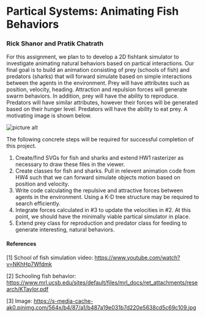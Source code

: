 # Partical Systems: Animating Fish Behaviors
### Rick Shanor and Pratik Chatrath

For this assignment, we plan to to develop a 2D fishtank simulator to investigate animating natural behaviors based on partical interactions. Our final goal is to build an animation consisting of prey (schools of fish) and predators (sharks) that will forward simulate based on simple interactions between the agents in the environment. Prey will have attributes such as position, velocity, heading. Attraction and repulsion forces will generate swarm behaviors. In addition, prey will have the ability to reproduce. Predators will have similar attributes, however their forces will be generated based on their hunger level. Predators will have the ability to eat prey. A motivating image is shown below.    

![picture alt](https://s-media-cache-ak0.pinimg.com/564x/b4/87/a1/b487a19e031b7d220e5638cd5c69c109.jpg)

The following concrete steps will be required for successful completion of this project.

 1. Create/find SVGs for fish and sharks and extend HW1 rasterizer as necessary to draw these files in the viewer.  
 2. Create classes for fish and sharks. Pull in relevent animation code from HW4 such that we can forward simulate objects motion based on position and velocity.
 3. Write code calculating the repulsive and attractive forces between agents in the environment. Using a K-D tree structure may be required to search efficiently.
 4. Integrate forces calculated in #3 to update the velocities in #2. At this point, we should have the minimally viable partical simulator in place. 
 5. Extend prey class for reproduction and predator class for feeding to generate interesting, natural behaviors.

#### References

[1] School of fish simulation video: https://www.youtube.com/watch?v=NKhHp7Wfdmk

[2] Schooling fish behavior: https://www.mrl.ucsb.edu/sites/default/files/mrl_docs/ret_attachments/research/KTaylor.pdf

[3] Image: https://s-media-cache-ak0.pinimg.com/564x/b4/87/a1/b487a19e031b7d220e5638cd5c69c109.jpg
